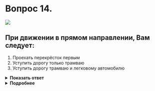 # Вопрос 14.

![](https://s.drom.ru/i24227/pdd/tickets/2016/1542608572.jpg)

## При движении в прямом направлении, Вам следует:

1. Проехать перекрёсток первым
2. Уступить дорогу только трамваю
3. Уступить дорогу трамваю и легковому автомобилю

<details>
<summary><b>Показать ответ</b></summary>
Правильный ответ: 2
</details>
<details>
<summary><b>Подробнее</b></summary>
Перекрёсток равнозначный. Трамвай в равнозначных условиях имеет преимущество перед безрельсовыми транспортными средствами. Проезжает первым. Вы с водителем легкового автомобиля руководствуетесь «правилом правой руки». У Вас помехи справа нет. Проезжаете перекрёсток, уступая только трамваю.
(Пункт 13.11 ПДД)
</details>